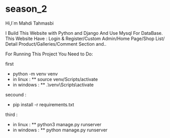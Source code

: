 # season_2

Hi,I`m Mahdi Tahmasbi

I Build This Website with Python and Django And Use Mysql For DataBase. This Website Have : Login &
Register/Custom Admin/Home Page/Shop List/ Detail
Product/Galleries/Comment Section and..




For Running This Project You Need to Do:

first

* python -m venv venv
* in linux :
** source venv/Scripts/activate
* in windows :
** .\venv\Scripts\activate


secound :



* pip install -r requirements.txt


third : 


* in linux :
** python3 manage.py runserver
* in windows :
** python manage.py runserver
